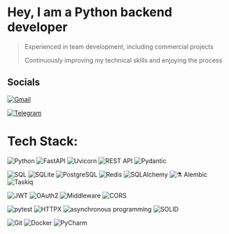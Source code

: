 # **Hey, I am a Python backend developer**
> Experienced in team development, including commercial projects
> 
> Continuously improving my technical skills and enjoying the process
###
###
## Socials 
[![Gmail](https://img.shields.io/badge/Gmail-BB001B?style=for-the-badge&logo=gmail&logoColor=white)](mailto:rumyantsev1m0s1@gmail.com?subject=Contact&body=Hello!)

[![Telegram](https://img.shields.io/badge/Telegram-26A5E4?style=for-the-badge&logo=telegram&logoColor=white)](https://t.me/Hspu1)


# Tech Stack:

<img src="https://img.shields.io/badge/Python-3776AB?style=for-the-badge&logo=python&logoColor=white" alt="Python"> <img src="https://img.shields.io/badge/FastAPI-006357?style=for-the-badge&logo=fastapi&logoColor=white" alt="FastAPI"> <img src="https://img.shields.io/badge/Uvicorn-6E40C9?style=for-the-badge&logo=uvicorn&logoColor=white" alt="Uvicorn"> <img src="https://img.shields.io/badge/REST_API-FF6F00?style=for-the-badge&logo=rest&logoColor=white" alt="REST API"> <img src="https://img.shields.io/badge/Pydantic-E92063?style=for-the-badge&logo=pydantic&logoColor=white" alt="Pydantic"> 

<img src="https://img.shields.io/badge/SQL-4169E1?style=for-the-badge&logo=postgresql&logoColor=white" alt="SQL"> <img src="https://img.shields.io/badge/SQLite-003B57?style=for-the-badge&logo=sqlite&logoColor=white" alt="SQLite"> <img src="https://img.shields.io/badge/PostgreSQL-4169E1?style=for-the-badge&logo=postgresql&logoColor=white" alt="PostgreSQL"> <img src="https://img.shields.io/badge/Redis-DC382D?style=for-the-badge&logo=redis&logoColor=white" alt="Redis">
<img src="https://img.shields.io/badge/SQLAlchemy-D71F00?style=for-the-badge&logo=sqlalchemy&logoColor=white" alt="SQLAlchemy"> <img src="https://img.shields.io/badge/⚗ Alembic-00A98F?style=for-the-badge&logo=alembic&logoColor=white" alt="⚗ Alembic"> 
<img src="https://img.shields.io/badge/Taskiq-DC382D?style=for-the-badge&logo=taskiq&logoColor=FF0000&labelColor=white" alt="Taskiq">

<img src="https://img.shields.io/badge/JWT-000000?style=for-the-badge&logo=jsonwebtokens&logoColor=white" alt="JWT"> <img src="https://img.shields.io/badge/OAuth2-D71F00?style=for-the-badge&logo=oauth&logoColor=white" alt="OAuth2"> <img src="https://img.shields.io/badge/Middleware-FF6F00?style=for-the-badge&logo=settings&logoColor=white" alt="Middleware"> <img src="https://img.shields.io/badge/CORS-6c757d?style=for-the-badge&logo=cors&logoColor=white" alt="CORS">

<img src="https://img.shields.io/badge/pytest-2496ED?style=for-the-badge&logo=pytest&logoColor=white" alt="pytest"> <img src="https://img.shields.io/badge/HTTPX-00A98F?style=for-the-badge&logo=httpie&logoColor=white" alt="HTTPX">
<img src="https://img.shields.io/badge/asynchronous programming-E92063?style=for-the-badge&logo=asyncapi&logoColor=white" alt="asynchronous programming"> <img src="https://img.shields.io/badge/SOLID-6E40C9?style=for-the-badge&logo=solid&logoColor=white" alt="SOLID">

<img src="https://img.shields.io/badge/Git-F05032?style=for-the-badge&logo=git&logoColor=white" alt="Git"> <img src="https://img.shields.io/badge/Docker-2496ED?style=for-the-badge&logo=docker&logoColor=white" alt="Docker"> <img src="https://img.shields.io/badge/PyCharm-000000?style=for-the-badge&logo=pycharm&logoColor=white" alt="PyCharm">
